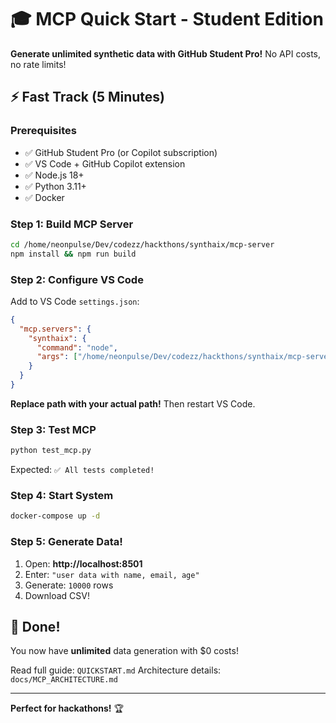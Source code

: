 # 🎓 MCP Quick Start - Student Edition

**Generate unlimited synthetic data with GitHub Student Pro!** No API costs, no rate limits!

## ⚡ Fast Track (5 Minutes)

### Prerequisites
- ✅ GitHub Student Pro (or Copilot subscription)
- ✅ VS Code + GitHub Copilot extension
- ✅ Node.js 18+
- ✅ Python 3.11+
- ✅ Docker

### Step 1: Build MCP Server
```bash
cd /home/neonpulse/Dev/codezz/hackthons/synthaix/mcp-server
npm install && npm run build
```

### Step 2: Configure VS Code
Add to VS Code `settings.json`:
```json
{
  "mcp.servers": {
    "synthaix": {
      "command": "node",
      "args": ["/home/neonpulse/Dev/codezz/hackthons/synthaix/mcp-server/dist/index.js"]
    }
  }
}
```
**Replace path with your actual path!** Then restart VS Code.

### Step 3: Test MCP
```bash
python test_mcp.py
```
Expected: `✅ All tests completed!`

### Step 4: Start System
```bash
docker-compose up -d
```

### Step 5: Generate Data!
1. Open: **http://localhost:8501**
2. Enter: `"user data with name, email, age"`
3. Generate: `10000` rows
4. Download CSV!

## 🎉 Done!

You now have **unlimited** data generation with $0 costs!

Read full guide: `QUICKSTART.md`
Architecture details: `docs/MCP_ARCHITECTURE.md`

---
**Perfect for hackathons!** 🏆

